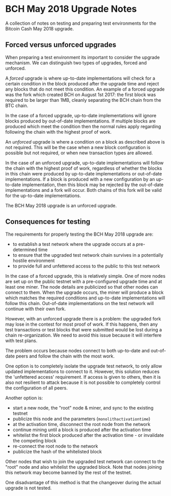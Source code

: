 # BCH May 2018 Upgrade Notes

A collection of notes on testing and preparing test environments for the
Bitcoin Cash May 2018 upgrade.

## Forced versus unforced upgrades

When preparing a test environment its important to consider the upgrade mechanism.
We can distinguish two types of upgrades, forced and unforced.

A *forced* upgrade is where up-to-date implementations will check for a certain condition
in the block produced after the upgrade time and reject any blocks that do not meet
this condition. An example of a forced upgrade was the fork which created BCH
on August 1st 2017: the first block was required to be larger than 1MB,
cleanly separating the BCH chain from the BTC chain.

In the case of a forced upgrade, up-to-date implementations will ignore blocks
produced by out-of-date implementations. If multiple blocks are produced which
meet the condition then the normal rules apply regarding following the
chain with the highest proof of work.

An *unforced* upgrade is where a condition on a block as described above
is not required. This will be the case when a new block configuration is
possible but not required, or when new transaction types are allowed.

In the case of an unforced upgrade, up-to-date implementations will follow the
chain with the highest proof of work, regardless of whether the blocks in
this chain were produced by up-to-date implementations or out-of-date implementations.
If a block is produced with a new configuration by an up-to-date implementation,
then this block may be rejected by the out-of-date implementations and a fork
will occur. Both chains of this fork will be valid for the up-to-date
implementations.

The BCH May 2018 upgrade is an unforced upgrade.

## Consequences for testing

The requirements for properly testing the BCH May 2018 upgrade are:

* to establish a test network where the upgrade occurs at a pre-determined time
* to ensure that the upgraded test network chain survives in a potentially hostile environment
* to provide full and unfettered access to the public to this test network

In the case of a forced upgrade, this is relatively simple. One of more nodes
are set up on the public testnet with a pre-configured upgrade time and at least one
miner. The node details are publicized so that other nodes can connect to them.
When the upgrade occurs, the miner will produce a block which matches the
required conditions and up-to-date implementations will follow this chain.
Out-of-date implementations on the test network will continue with their own fork.

However, with an unforced upgrade there is a problem: the upgraded
fork may lose in the contest for most proof of work. If this happens, then
any test transactions
or test blocks that were submitted would be lost during a chain re-organization.
We need to avoid this issue because it will interfere with test plans.

The problem occurs because nodes connect to both up-to-date and out-of-date
peers and follow the chain with the most work.

One option is to completely isolate the upgrade test network, to only allow
updated implementations to connect to it. However, this solution reduces
the 'unfettered access' requirement. If access is given to others, then
it is also not resilient to attack because it is not possible to
completely control the configuration of all peers.

Another option is:

* start a new node, the "root" node & miner, and sync to the existing testnet
* publicize this node and the parameters (`monolithactivationtime`)
* at the activation time, disconnect the root node from the network
* continue mining until a block is produced after the activation time
* whitelist the first block produced after the activation time - or invalidate the competing block
* re-connect the root node to the network
* publicize the hash of the whitelisted block

Other nodes that wish to join the upgraded test network can connect to the
"root" node and also whitelist the upgraded block. Note that nodes joining
this network may become banned by the rest of the testnet.

One disadvantage of this method is that the changeover during the actual
upgrade is not tested.

